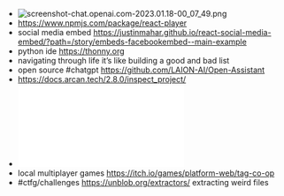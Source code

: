 - ![screenshot-chat.openai.com-2023.01.18-00_07_49.png](../assets/screenshot-chat.openai.com-2023.01.18-00_07_49_1674029317376_0.png)
- https://www.npmjs.com/package/react-player
- social media embed https://justinmahar.github.io/react-social-media-embed/?path=/story/embeds-facebookembed--main-example
- python ide https://thonny.org
- navigating through life it’s like building a good and bad list
- open source #chatgpt https://github.com/LAION-AI/Open-Assistant
- https://docs.arcan.tech/2.8.0/inspect_project/
- ![arcan_2.8.0_manual_ENG.pdf](../assets/arcan_2.8.0_manual_ENG_1674072914029_0.pdf)
- local multiplayer games https://itch.io/games/platform-web/tag-co-op
- #ctfg/challenges https://unblob.org/extractors/ extracting weird files
